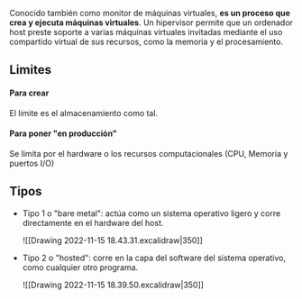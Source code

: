 Conocido también como monitor de máquinas virtuales, **es un proceso que crea y ejecuta máquinas virtuales**. Un hipervisor permite que un ordenador host preste soporte a varias máquinas virtuales invitadas mediante el uso compartido virtual de sus recursos, como la memoria y el procesamiento.

## Limites
#### Para crear
El limite es el almacenamiento como tal.
#### Para poner "en producción"
Se limita por el hardware o los recursos computacionales (CPU, Memoria y puertos I/O)

## Tipos
- Tipo 1 o "bare metal": actúa como un sistema operativo ligero y corre directamente en el hardware del host.
	
	![[Drawing 2022-11-15 18.43.31.excalidraw|350]]
- Tipo 2 o "hosted": corre en la capa del software del sistema operativo, como cualquier otro programa.

	 ![[Drawing 2022-11-15 18.39.50.excalidraw|350]]


